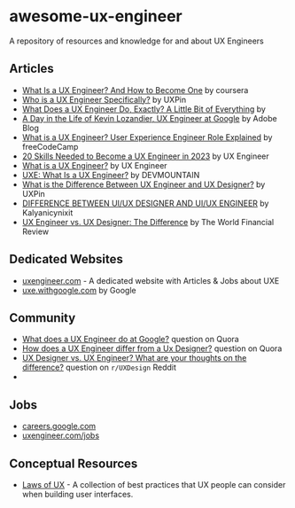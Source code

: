 # awesome-ux-engineer

A repository of resources and knowledge for and about UX Engineers

## Articles

- [What Is a UX Engineer? And How to Become One](https://www.coursera.org/articles/what-is-a-ux-engineer) by coursera
- [Who is a UX Engineer Specifically?](https://www.uxpin.com/studio/blog/ux-engineer/) by UXPin
- [What Does a UX Engineer Do, Exactly? A Little Bit of Everything](https://medium.com/google-design/why-full-stack-developers-make-the-best-ux-engineers-1ddbff6c1739) by 
- [A Day in the Life of Kevin Lozandier, UX Engineer at Google](https://blog.adobe.com/en/publish/2018/01/31/day-life-ux-designer-kevin-lozandier-ux-engineer-google) by Adobe Blog
- [What is a UX Engineer? User Experience Engineer Role Explained](https://www.freecodecamp.org/news/what-is-a-ux-engineer/) by freeCodeCamp
- [20 Skills Needed to Become a UX Engineer in 2023](https://uxengineer.com/skills-needed-become-a-ux-engineer/) by UX Engineer
- [What is a UX Engineer?](https://uxengineer.com/about-ux-engineer-uxe/) by UX Engineer
- [UXE: What Is a UX Engineer?](https://devmountain.com/blog/uxe-what-is-a-ux-engineer/) by DEVMOUNTAIN
- [What is the Difference Between UX Engineer and UX Designer?](https://www.uxpin.com/studio/blog/ux-engineer-vs-ux-designer/) by UXPin
- [DIFFERENCE BETWEEN UI/UX DESIGNER AND UI/UX ENGINEER](https://medium.com/@kalyanicynixit/difference-between-ui-ux-designer-and-ui-ux-engineer-117f1b94db9d) by Kalyanicynixit
- [UX Engineer vs. UX Designer: The Difference](https://worldfinancialreview.com/ux-engineer-vs-ux-designer-the-difference/) by The World Financial Review

## Dedicated Websites

- [uxengineer.com](https://uxengineer.com/) - A dedicated website with Articles & Jobs about UXE
- [uxe.withgoogle.com](https://uxe.withgoogle.com/) by Google

## Community

- [What does a UX Engineer do at Google?](https://www.quora.com/What-does-a-UX-Engineer-do-at-Google) question on Quora 
- [How does a UX Engineer differ from a Ux Designer?](https://www.quora.com/How-does-a-UX-Engineer-differ-from-a-Ux-Designer) question on Quora
- [UX Designer vs. UX Engineer? What are your thoughts on the difference?](https://www.reddit.com/r/UXDesign/comments/wjdxpk/ux_designer_vs_ux_engineer_what_are_your_thoughts/) question on `r/UXDesign` Reddit
- 

## Jobs

- [careers.google.com](https://careers.google.com/jobs/results/?q=ux%20engineer)
- [uxengineer.com/jobs](https://uxengineer.com/jobs/)

## Conceptual Resources

- [Laws of UX](https://lawsofux.com/) - A collection of best practices that UX people can consider when building user interfaces.
